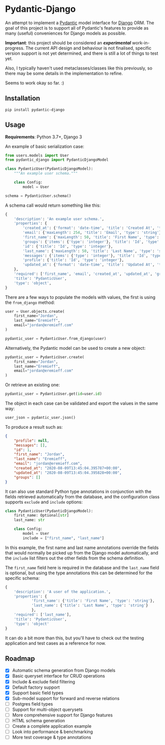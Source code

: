 # Pydantic-Django

An attempt to implement a [Pydantic](https://pydantic-docs.helpmanual.io/) model interface for [Django](https://www.djangoproject.com/) ORM. The goal of this project is to support all of Pydantic's features to provide as many (useful) conveniences for Django models as possible.

**Important**: this project should be considered an ***experimental*** work-in-progress. The current API design and behaviour is not finalised, specific version support is not yet determined, and there is still a lot of things to test yet.

Also, I typically haven't used metaclasses/classes like this previously, so there may be some details in the implementation to refine. 

Seems to work okay so far. :)

## Installation

```
pip install pydantic-django
```

## Usage

**Requirements**: Python 3.7+, Django 3

An example of basic serialization case:

```python
from users.models import User
from pydantic_django import PydanticDjangoModel

class PydanticUser(PydanticDjangoModel):
    """An example user schema."""

    class Config:
        model = User

schema = PydanticUser.schema()
```

A schema call would return something like this:

```python
{
    'description': 'An example user schema.',
    'properties': {
        'created_at': {'format': 'date-time', 'title': 'Created At', 'type': 'string'},
        'email': {'maxLength': 254, 'title': 'Email', 'type': 'string'},
        'first_name': {'maxLength': 50, 'title': 'First Name', 'type': 'string'},
        'groups': {'items': {'type': 'integer'}, 'title': 'Id', 'type': 'array'},
        'id': {'title': 'Id', 'type': 'integer'},
        'last_name': {'maxLength': 50, 'title': 'Last Name', 'type': 'string'},
        'messages': {'items': {'type': 'integer'}, 'title': 'Id', 'type': 'array'},
        'profile': {'title': 'Id', 'type': 'integer'},
        'updated_at': {'format': 'date-time', 'title': 'Updated At', 'type': 'string'},
    },
    'required': ['first_name', 'email', 'created_at', 'updated_at', 'groups'],
    'title': 'PydanticUser',
    'type': 'object',
}
```

There are a few ways to populate the models with values, the first is using the `from_django` method:

```python
user = User.objects.create(
    first_name="Jordan", 
    last_name="Eremieff", 
    email="jordan@eremieff.com"
)

pydantic_user = PydanticUser.from_django(user)
```

Alternatively, the Pydantic model can be used to create a new object:

```python
pydantic_user = PydanticUser.create(
    first_name="Jordan", 
    last_name="Eremieff", 
    email="jordan@eremieff.com"
)
```

Or retrieve an existing one:

```python
pydantic_user = PydanticUser.get(id=user.id)
```

The object in each case can be validated and export the values in the same way:

```python
user_json = pydantic_user.json()
```

To produce a result such as:

```json
{
    "profile": null, 
    "messages": [], 
    "id": 1, 
    "first_name": "Jordan", 
    "last_name": "Eremieff", 
    "email": "jordan@eremieff.com", 
    "created_at": "2020-08-09T13:45:04.395787+00:00",
    "updated_at": "2020-08-09T13:45:04.395828+00:00", 
    "groups": []
}
```

It can also use standard Python type annotations in conjunction with the fields retrieved automatically from the database, and the configuration class supports `exclude` and `include` options:

```python
class PydanticUser(PydanticDjangoModel):
    first_name: Optional[str]
    last_name: str

    class Config:
        model = User
        include = ["first_name", "last_name"]
```

In this example, the first name and last name annotations override the fields that would normally be picked up from the Django model automatically, and the `include` list filters out the other fields from the schema definition.

The `first_name` field here is required in the database and the `last_name` field is optional, but using the type annotations this can be determined for the specific schema:

```python
{
    'description': 'A user of the application.',
    'properties': {
            'first_name': {'title': 'First Name', 'type': 'string'},
            'last_name': {'title': 'Last Name', 'type': 'string'}
            },
    'required': ['last_name'],
    'title': 'PydanticUser',
    'type': 'object'
}
```
        
It can do a bit more than this, but you'll have to check out the testing application and test cases as a reference for now.

## Roadmap

- [x] Automatic schema generation from Django models
- [x] Basic queryset interface for CRUD operations
- [x] Include & exclude field filtering
- [x] Default factory support
- [x] Support basic field types
- [x] Sub-model support for forward and reverse relations
- [ ] Postgres field types
- [ ] Support for multi-object querysets
- [ ] More comprehensive support for Django features
- [ ] HTML schema generation
- [ ] Create a complete application example
- [ ] Look into performance & benchmarking
- [ ] More test coverage & type annotations
